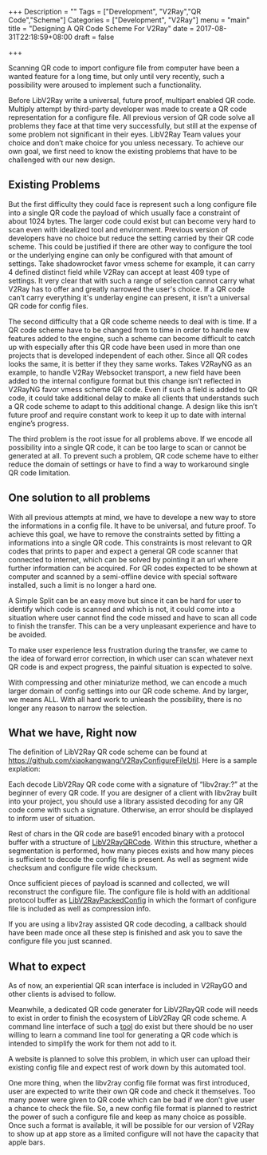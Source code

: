 +++
Description = ""
Tags = ["Development", "V2Ray","QR Code","Scheme"]
Categories = ["Development", "V2Ray"]
menu = "main"
title = "Designing A QR Code Scheme For V2Ray"
date = 2017-08-31T22:18:59+08:00
draft = false

+++

Scanning QR code to import configure file from computer have been a wanted feature for a long time, but only until very recently, such a possibility were aroused to implement such a functionality.

Before LibV2Ray write a universal, future proof, multipart enabled QR code. Multiply attempt by third-party developer was made to create a QR code representation for a configure file. All previous version of QR code solve all problems they face at that time very successfully, but still at the expense of some problem not significant in their eyes. LibV2Ray Team values your choice and don’t make choice for you unless necessary. To achieve our own goal, we first need to know the existing problems that have to be challenged with our new design.

## Existing Problems

But the first difficulty they could face is represent such a long configure file into a single QR code the payload of which usually face a constraint of about 1024 bytes. The larger code could exist but can become very hard to scan even with idealized tool and environment. Previous version of developers have no choice but reduce the setting carried by their QR code scheme. This could be justified if there are other way to configure the tool or the underlying engine can only be configured with that amount of settings. Take shadowrocket favor vmess scheme for example, it can carry 4 defined distinct field while V2Ray can accept at least 409 type of settings. It very clear that with such a range of selection cannot carry what V2Ray has to offer and greatly narrowed the user's choice. If a QR code can’t carry everything it's underlay engine can present, it isn’t a universal QR code for config files.

The second difficulty that a QR code scheme needs to deal with is time. If a QR code scheme have to be changed from to time in order to handle new features added to the engine, such a scheme can become difficult to catch up with especially after this QR code have been used in more than one projects that is developed independent of each other. Since all QR codes looks the same, it is better if they they same works. Takes V2RayNG as an example, to handle V2Ray Websocket transport, a new field have been added to the internal configure format but this change isn’t reflected in V2RayNG favor vmess scheme QR code. Even if such a field is added to QR code, it could take additional delay to make all clients that understands such a QR code scheme to adapt to this additional change. A design like this isn’t future proof and require constant work to keep it up to date with internal engine’s progress.

The third problem is the root issue for all problems above. If we encode all possibility into a single QR code, it can be too large to scan or cannot be generated at all. To prevent such a problem, QR code scheme have to either reduce the domain of settings or have to find a way to workaround single QR code limitation.

## One solution to all problems

With all previous attempts at mind, we have to develope a new way to store the informations in a config file. It have to be universal, and future proof. To achieve this goal, we have to remove the constraints setted by fitting a informations into a single QR code. This constraints is most relevant to QR codes that prints to paper and expect a general QR code scanner that connected to internet, which can be solved by pointing it an url where further information can be acquired. For QR codes expected to be shown at computer and scanned by a semi-offline device with special software installed, such a limit is no longer a hard one.

A Simple Split can be an easy move but since it can be hard for user to identify which code is scanned and which is not, it could come into a situation where user cannot find the code missed and have to scan all code to finish the transfer. This can be a very unpleasant experience and have to be avoided.

To make user experience less frustration during the transfer, we came to the idea of forward error correction, in which user can scan whatever next QR code is and expect progress, the painful situation is expected to solve.

With compressing and other miniaturize method, we can encode a much larger domain of config settings into our QR code scheme. And by larger, we means ALL. With all hard work to unleash the possibility, there is no longer any reason to narrow the selection.

## What we have, Right now

The definition of LibV2Ray QR code scheme can be found at https://github.com/xiaokangwang/V2RayConfigureFileUtil. Here is a sample explation:

Each decode LibV2Ray QR code come with a signature of “libv2ray:?” at the beginner of every QR code. If you are designer of a client with libv2ray built into your project, you should use a library assisted decoding for any QR code come with such a signature. Otherwise, an error should be displayed to inform user of situation.

Rest of chars in the QR code are base91 encoded binary with a protocol buffer with a structure of [LibV2RayQRCode](https://github.com/xiaokangwang/V2RayConfigureFileUtil/blob/master/encoding/QRCode.proto).
Within this structure, whether a segmentation is performed, how many pieces exists and how many pieces is sufficient to decode the config file is present. As well as segment wide checksum and configure file wide checksum.

Once sufficient pieces of payload is scanned and collected, we will reconstruct the configure file. The configure file is hold with an additional protocol buffer as [LibV2RayPackedConfig](https://github.com/xiaokangwang/V2RayConfigureFileUtil/blob/master/encoding/LibV2RayPackedConfig.proto) in which the formart of configure file is included as well as compression info.

If you are using a libv2ray assisted QR code decoding, a callback should have been made once all these step is finished and ask you to save the configure file you just scanned.

## What to expect

As of now, an experiential QR scan interface is included in V2RayGO and other clients is advised to follow.

Meanwhile, a dedicated QR code generater for LibV2RayQR code will needs to exist in order to finish the ecosystem of LibV2Ray QR code scheme. A command line interface of such a [tool](https://github.com/xiaokangwang/V2RayConfigureFileUtil) do exist but there should be no user willing to learn a command line tool for generating a QR code which is intended to simplify the work for them not add to it.

A website is planned to solve this problem, in which user can upload their existing config file and expect rest of work down by this automated tool.

One more thing, when the libv2ray config file format was first introduced, user are expected to write their own QR code and check it themselves. Too many power were given to QR code which can be bad if we don’t give user a chance to check the file. So, a new config file format is planned to restrict the power of such a configure file and keep as many choice as possible. Once such a format is available, it will be possible for our version of V2Ray to show up at app store as a limited configure will not have the capacity that apple bars.
